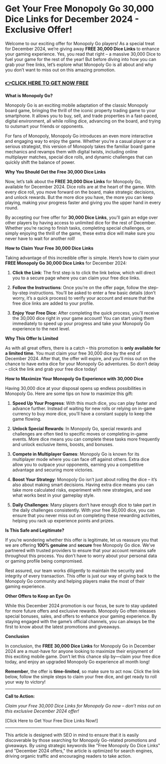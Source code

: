 # Get Your Free Monopoly Go 30,000 Dice Links for December 2024 - Exclusive Offer!

Welcome to our exciting offer for Monopoly Go players! As a special treat for December 2024, we’re giving away **FREE 30,000 Dice Links** to enhance your gaming experience. Yes, you read that right – a massive 30,000 Dice to fuel your game for the rest of the year! But before diving into how you can grab your free links, let’s explore what Monopoly Go is all about and why you don’t want to miss out on this amazing promotion.

### [👉CLICK HERE TO GET NOW FREE](https://freeforyou.xyz/monopoly/go/)

**What is Monopoly Go?**

Monopoly Go is an exciting mobile adaptation of the classic Monopoly board game, bringing the thrill of the iconic property trading game to your smartphone. It allows you to buy, sell, and trade properties in a fast-paced, digital environment, all while rolling dice, advancing on the board, and trying to outsmart your friends or opponents.

For fans of Monopoly, Monopoly Go introduces an even more interactive and engaging way to enjoy the game. Whether you’re a casual player or a serious strategist, this version of Monopoly takes the familiar board game mechanics and revamps them with digital twists, including online multiplayer matches, special dice rolls, and dynamic challenges that can quickly shift the balance of power.

**Why You Should Get the Free 30,000 Dice Links**

Now, let’s talk about the **FREE 30,000 Dice Links** for Monopoly Go, available for December 2024. Dice rolls are at the heart of the game. With every dice roll, you move forward on the board, make strategic decisions, and unlock rewards. But the more dice you have, the more you can keep playing, making your progress faster and giving you the upper hand in every round.

By accepting our free offer for **30,000 Dice Links**, you'll gain an edge over other players by having access to unlimited dice for the rest of December. Whether you’re racing to finish tasks, completing special challenges, or simply enjoying the thrill of the game, these extra dice will make sure you never have to wait for another roll!

**How to Claim Your Free 30,000 Dice Links**

Taking advantage of this incredible offer is simple. Here’s how to claim your **FREE Monopoly Go 30,000 Dice Links** for December 2024:

1. **Click the Link**: The first step is to click the link below, which will direct you to a secure page where you can claim your free dice links.
   
2. **Follow the Instructions**: Once you’re on the offer page, follow the step-by-step instructions. You’ll be asked to enter a few basic details (don’t worry, it’s a quick process) to verify your account and ensure that the free dice links are added to your profile.

3. **Enjoy Your Free Dice**: After completing the quick process, you’ll receive the 30,000 dice right in your game account! You can start using them immediately to speed up your progress and take your Monopoly Go experience to the next level.

**Why This Offer Is Limited**

As with all great offers, there is a catch – this promotion is **only available for a limited time**. You must claim your free 30,000 dice by the end of December 2024. After that, the offer will expire, and you’ll miss out on the chance to have extra dice for your Monopoly Go adventures. So don’t delay – click the link and grab your free dice today!

**How to Maximize Your Monopoly Go Experience with 30,000 Dice**

Having 30,000 dice at your disposal opens up endless possibilities in Monopoly Go. Here are some tips on how to maximize this gift:

1. **Speed Up Your Progress**: With this much dice, you can play faster and advance further. Instead of waiting for new rolls or relying on in-game currency to buy more dice, you’ll have a constant supply to keep the game flowing.

2. **Unlock Special Rewards**: In Monopoly Go, special rewards and challenges are often tied to specific moves or completing in-game events. More dice means you can complete these tasks more frequently and unlock exclusive items, boosts, and bonuses.

3. **Compete in Multiplayer Games**: Monopoly Go is known for its multiplayer mode where you can face off against others. Extra dice allow you to outpace your opponents, earning you a competitive advantage and securing more victories.

4. **Boost Your Strategy**: Monopoly Go isn’t just about rolling the dice – it’s also about making smart decisions. Having extra dice means you can take more calculated risks, experiment with new strategies, and see what works best in your gameplay style.

5. **Daily Challenges**: Many players don’t have enough dice to take part in the daily challenges consistently. With your free 30,000 dice, you can ensure that you never miss out on completing these rewarding activities, helping you rack up experience points and prizes.

**Is This Safe and Legitimate?**

If you’re wondering whether this offer is legitimate, let us reassure you that we are offering **100% genuine** and **secure** free Monopoly Go dice. We’ve partnered with trusted providers to ensure that your account remains safe throughout this process. You don’t have to worry about your personal data or gaming profile being compromised.

Rest assured, our team works diligently to maintain the security and integrity of every transaction. This offer is just our way of giving back to the Monopoly Go community and helping players make the most of their gaming experience.

**Other Offers to Keep an Eye On**

While this December 2024 promotion is our focus, be sure to stay updated for more future offers and exclusive rewards. Monopoly Go often releases special bonuses, sales, and offers to enhance your gaming experience. By staying engaged with the game’s official channels, you can always be the first to know about the latest promotions and giveaways.

**Conclusion**

In conclusion, the **FREE 30,000 Dice Links** for Monopoly Go in December 2024 are a must-have for anyone looking to maximize their enjoyment of this exciting mobile game. Don’t let this chance slip by—claim your free dice today, and enjoy an upgraded Monopoly Go experience all month long!

**Remember**, the offer is **time-limited**, so make sure to act now. Click the link below, follow the simple steps to claim your free dice, and get ready to roll your way to victory!

---

**Call to Action:**

*Claim your Free 30,000 Dice Links for Monopoly Go now – don’t miss out on this exclusive December 2024 offer!*

[Click Here to Get Your Free Dice Links Now!]

---

This article is designed with SEO in mind to ensure that it is easily discoverable by those searching for Monopoly Go-related promotions and giveaways. By using strategic keywords like "Free Monopoly Go Dice Links" and "December 2024 offers," the article is optimized for search engines, driving organic traffic and encouraging readers to take action.
